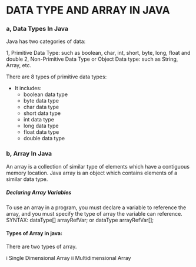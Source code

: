 # DATA TYPE AND ARRAY IN JAVA
### a, Data Types In Java
   Java has two categories of data:

   1, Primitive Data Type: such as boolean, char, int, short, byte, long, float and double
   2, Non-Primitive Data Type or Object Data type: such as String, Array, etc.
   
   There are 8 types of primitive data types:
*  It includes:
	- boolean data type
	- byte data type
	- char data type
	- short data type
	- int data type
	- long data type
	- float data type
	- double data type

### b, Array In Java
   An array is a collection of similar type of elements which have a contiguous memory location.
   Java array is an object which contains elements of a similar data type.
   ##### Declaring Array Variables
   To use an array in a program, you must declare a variable to reference the array, and you must specify the type of array the variable      can reference. 
   SYNTAX:
   dataType[] arrayRefVar; 
    or
   dataType arrayRefVar[]; 
   
   #### Types of Array in java:
   There are two types of array.

   i  Single Dimensional Array
   ii Multidimensional Array
   
